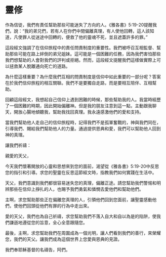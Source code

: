 # 靈修

作為信徒，我們有責任幫助那些可能迷失了方向的人。《雅各書》5:19-20提醒我們，說：“我的弟兄們，若有人在你們中間偏離真理，有人使他回轉，這人該知道，凡使罪人從迷途中回轉的，便救了他的靈魂不死，並且遮蓋許多的罪。”

這段經文強調了在信仰旅程中的責任問責制度的重要性。我們被呼召互相監督、幫助那些可能在路上絆倒的弟兄姐妹。這可能是一個困難的任務，因為我們害怕那些我們想幫助的人會對我們的評判或拒絕。然而，這段經文提醒我們這樣做實際上可以拯救某人脫離通向死亡的道路。

為什麼這樣重要？為什麼我們互相的問責制度是信仰中如此重要的一部分呢？答案在於我們信仰旅程的相互關聯。我們不是要獨自走路，而是要相互陪伴、互相幫助。

回顧這段經文，我想起自己信仰上遇到困難的時候，那些幫助我的人。我當時經歷了一個困難的時期，因此開始偏離神。但是我的朋友注意到這一點，主動跟我聊天，開放心腸地傾聽我，幫助我找回真理。我永遠感激他們的愛和支持。

當我們幫助他人走自己的信仰旅程時，記得我們不是孤軍奮戰的，神與我們同在，引導我們、賜給我們幫助他人的力量。通過提供恩典和愛，我們可以幫助他人回到神的真理。

讓我們祈禱：

親愛的天父，

今天我們懷著開放的心靈和思想來到您的面前，渴望從《雅各書》5:19-20中反思您的指引和引導。求您的聖靈在反思這節經文時，指教我們如何實踐在生活中。

天父，我們意識到我們都很容易迷失您的真理，偏離正途。請您幫助我們警惕和明辨那些在信仰上掙扎的人，也賜予我們勇氣和憐憫去愛他們和幫助他們。

主啊，求您幫助那些正在偏離您真理的人，引領他們回到您面前，讓聖靈感動他們，使他們回頭從他們有罪的行為中走出來。

愛的天父，我們也為自己祈禱，求您幫助我們不落入自大和自以為是的陷阱，使我們謙遜地遵從您的旨意，全心全意跟隨您。

最後，主啊，求您幫助我們在周圍成為一個光明，讓人們看到我們的善行，來榮耀您，我們的天父。讓我們成為這個世界上您愛與恩典的見證。

我們奉耶穌基督的名禱告，阿們。